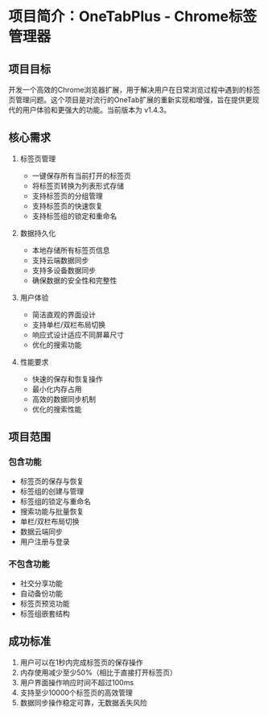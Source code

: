 # 项目简介：OneTabPlus - Chrome标签管理器

## 项目目标

开发一个高效的Chrome浏览器扩展，用于解决用户在日常浏览过程中遇到的标签页管理问题。这个项目是对流行的OneTab扩展的重新实现和增强，旨在提供更现代的用户体验和更强大的功能。当前版本为 v1.4.3。

## 核心需求

1. 标签页管理
   - 一键保存所有当前打开的标签页
   - 将标签页转换为列表形式存储
   - 支持标签页的分组管理
   - 支持标签页的快速恢复
   - 支持标签组的锁定和重命名

2. 数据持久化
   - 本地存储所有标签页信息
   - 支持云端数据同步
   - 支持多设备数据同步
   - 确保数据的安全性和完整性

3. 用户体验
   - 简洁直观的界面设计
   - 支持单栏/双栏布局切换
   - 响应式设计适应不同屏幕尺寸
   - 优化的搜索功能

4. 性能要求
   - 快速的保存和恢复操作
   - 最小化内存占用
   - 高效的数据同步机制
   - 优化的搜索性能

## 项目范围

### 包含功能
- 标签页的保存与恢复
- 标签组的创建与管理
- 标签组的锁定与重命名
- 搜索功能与批量恢复
- 单栏/双栏布局切换
- 数据云端同步
- 用户注册与登录

### 不包含功能
- 社交分享功能
- 自动备份功能
- 标签页预览功能
- 标签组嵌套结构

## 成功标准
1. 用户可以在1秒内完成标签页的保存操作
2. 内存使用减少至少50%（相比于直接打开标签页）
3. 用户界面操作响应时间不超过100ms
4. 支持至少10000个标签页的高效管理
5. 数据同步操作稳定可靠，无数据丢失风险

